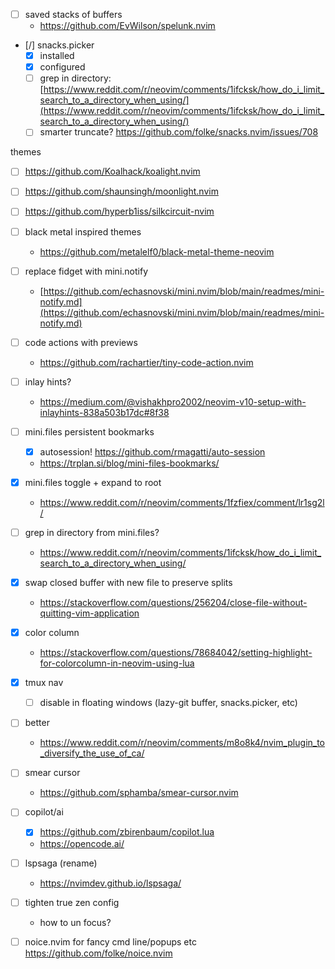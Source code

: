 - [ ] saved stacks of buffers
  * https://github.com/EvWilson/spelunk.nvim

- [/] snacks.picker
  - [x] installed
  - [x] configured
  - [ ] grep in directory: [https://www.reddit.com/r/neovim/comments/1ifcksk/how_do_i_limit_search_to_a_directory_when_using/](https://www.reddit.com/r/neovim/comments/1ifcksk/how_do_i_limit_search_to_a_directory_when_using/)
  - [ ] smarter truncate? https://github.com/folke/snacks.nvim/issues/708

themes
- [ ] https://github.com/Koalhack/koalight.nvim
- [ ] https://github.com/shaunsingh/moonlight.nvim
- [ ] https://github.com/hyperb1iss/silkcircuit-nvim
- [ ] black metal inspired themes
  * https://github.com/metalelf0/black-metal-theme-neovim

- [ ] replace fidget with mini.notify
  * [https://github.com/echasnovski/mini.nvim/blob/main/readmes/mini-notify.md](https://github.com/echasnovski/mini.nvim/blob/main/readmes/mini-notify.md)

- [ ] code actions with previews
  * https://github.com/rachartier/tiny-code-action.nvim

- [ ] inlay hints?
  * https://medium.com/@vishakhpro2002/neovim-v10-setup-with-inlayhints-838a503b17dc#8f38

- [ ] mini.files persistent bookmarks
  - [x] autosession! https://github.com/rmagatti/auto-session
  * https://trplan.si/blog/mini-files-bookmarks/
- [x] mini.files toggle + expand to root
  * https://www.reddit.com/r/neovim/comments/1fzfiex/comment/lr1sg2l/
- [ ] grep in directory from mini.files?
  * https://www.reddit.com/r/neovim/comments/1ifcksk/how_do_i_limit_search_to_a_directory_when_using/

- [x] swap closed buffer with new file to preserve splits
  * https://stackoverflow.com/questions/256204/close-file-without-quitting-vim-application

- [x] color column
  * https://stackoverflow.com/questions/78684042/setting-highlight-for-colorcolumn-in-neovim-using-lua

- [x] tmux nav
  - [ ] disable in floating windows (lazy-git buffer, snacks.picker, etc)


- [ ] better <c-a>
  * https://www.reddit.com/r/neovim/comments/m8o8k4/nvim_plugin_to_diversify_the_use_of_ca/

- [ ] smear cursor
  * https://github.com/sphamba/smear-cursor.nvim

- [ ] copilot/ai
  - [x] https://github.com/zbirenbaum/copilot.lua
  * https://opencode.ai/

- [ ] lspsaga (rename)
  * https://nvimdev.github.io/lspsaga/

- [ ] tighten true zen config
  * how to un focus?

- [ ] noice.nvim for fancy cmd line/popups etc https://github.com/folke/noice.nvim

